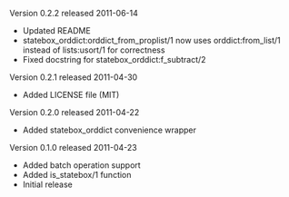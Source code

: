 Version 0.2.2 released 2011-06-14

* Updated README
* statebox_orddict:orddict_from_proplist/1 now uses
  orddict:from_list/1 instead of lists:usort/1 for correctness
* Fixed docstring for statebox_orddict:f_subtract/2

Version 0.2.1 released 2011-04-30

* Added LICENSE file (MIT)

Version 0.2.0 released 2011-04-22

* Added statebox_orddict convenience wrapper

Version 0.1.0 released 2011-04-23

* Added batch operation support
* Added is_statebox/1 function
* Initial release
